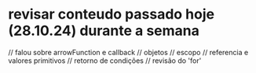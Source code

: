 # revisar conteudo passado hoje (28.10.24) durante a semana

// falou sobre arrowFunction e callback
// objetos
// escopo
// referencia e valores primitivos
// retorno de condições
// revisão do 'for'